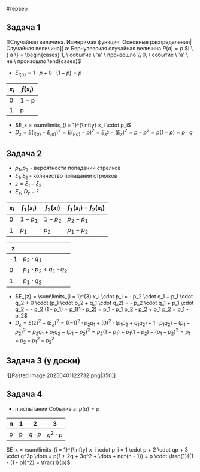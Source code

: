 #тервер 
## Задача 1
[[Случайная величина. Измеримая функция. Основные распределения|Случайная величина]] a: Бернулевская случайная величина
$P(a) = p$
$I \{ a \} = \begin{cases} 1, \ событие \ 'a' \ произошло \\ 0, \ событие \ 'a' \ не \ произошло \end{cases}$
- $E_{I\{a\}} = 1 \cdot p + 0 \cdot (1 - p) = p$

| $x_i$ | $f(x_i)$ |
| ----- | -------- |
| 0     | 1 - p    |
| 1     | p        |
- $E_x = \sum\limits_{i = 1}^{\infty} x_i \cdot p_i$
- $D_x = E(_{I\{ a \}} - E_{_ \{ a \}})^2 = E(_{I \{ a \}} - p)^2 = E_{x^2} - (E_x)^2 = p - p^2 = p(1 - p) = p \cdot q$

## Задача 2
- $p_1, p_2$ - вероятности попаданий стрелков
- $\xi_1, \xi_2$ - количество попаданий стрелков
- $z = \xi_1 - \xi_2$
- $E_{z}, \ D_{z} - ?$

| $x_i$ | $f_1(x_i)$ | $f_2(x_i)$ | $f_1(x_i) - f_2(x_i)$ |
| ----- | ---------- | ---------- | --------------------- |
| 0     | $1 - p_1$  | $1 - p_2$  | $p_2 - p_1$           |
| 1     | $p_1$      | $p_2$      | $p_1 - p_2$           |

| z   |                                 |
| --- | ------------------------------- |
| -1  | $p_2 \cdot q_1$                 |
| 0   | $p_1 \cdot p_2 + q_1 \cdot q_2$ |
| 1   | $p_1 \cdot q_2$                 |
- $E_{z} = \sum\limits_{i = 1}^{3} x_i \cdot p_i = - p_2 \cdot q_1 + p_1 \cdot q_2 + 0 \cdot (p_1 \cdot p_2 + q_1 \cdot q_2) = - p_2 \cdot q_1 + p_1 \cdot q_2 = - p_2 (1 - p_1) + p_1(1 - p_2) = p_1 - p_1 p_2 - p_2 + p_1 p_2 = p_1 - p_2$
- $D_z = E(z)^2 - (E_z)^2 = ((-1)^2 \cdot p_2 q_1 + (0)^2 \cdot (p_1 p_2 + q_1 q_2) + 1 \cdot p_1 q_2) - (p_1 - p_2)^2 = p_2 q_1 + p_1 q_2 - (p_1 - p_2)^2 = p_2(1 - p_1) + p_1(1 - p_2) - (p_1 - p_2)^2 = p_1 + p_2 - p_1^2 - p_2^2$

## Задача 3 (у доски)
![[Pasted image 20250401122732.png|350]]

## Задача 4
- n испытаний
Событие a: $p(a) = p$

| n   | 1   | 2           | 3             |
| --- | --- | ----------- | ------------- |
| p   | p   | $q \cdot p$ | $q^2 \cdot p$ |
$E_x = \sum\limits_{i = 1}^{\infty} x_i \cdot p_i = 1 \cdot p + 2 \cdot qp + 3 \cdot q^2p \dots = p(1 + 2q + 3q^2 + \dots + nq^{n - 1}) = p \cdot \frac{1}{(1 - (1 - p))^2} = \frac{1}{p}$